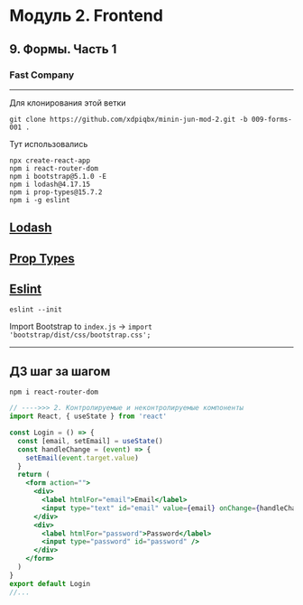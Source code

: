 # Модуль 2. Frontend

## 9. Формы. Часть 1

### Fast Company

---

Для клонирования этой ветки

```code
git clone https://github.com/xdpiqbx/minin-jun-mod-2.git -b 009-forms-001 .
```

Тут использовались

```code
npx create-react-app
npm i react-router-dom
npm i bootstrap@5.1.0 -E
npm i lodash@4.17.15
npm i prop-types@15.7.2
npm i -g eslint
```

## [Lodash](https://lodash.com/)

## [Prop Types](https://www.npmjs.com/package/prop-types)

## [Eslint](https://eslint.org/)

```code
eslint --init
```

Import Bootstrap to `index.js` -> `import 'bootstrap/dist/css/bootstrap.css';`

---

## ДЗ шаг за шагом

```code
npm i react-router-dom
```

```jsx
// ---->>> 2. Контролируемые и неконтролируемые компоненты
import React, { useState } from 'react'

const Login = () => {
  const [email, setEmail] = useState()
  const handleChange = (event) => {
    setEmail(event.target.value)
  }
  return (
    <form action="">
      <div>
        <label htmlFor="email">Email</label>
        <input type="text" id="email" value={email} onChange={handleChange} />
      </div>
      <div>
        <label htmlFor="password">Password</label>
        <input type="password" id="password" />
      </div>
    </form>
  )
}
export default Login
//...
```
